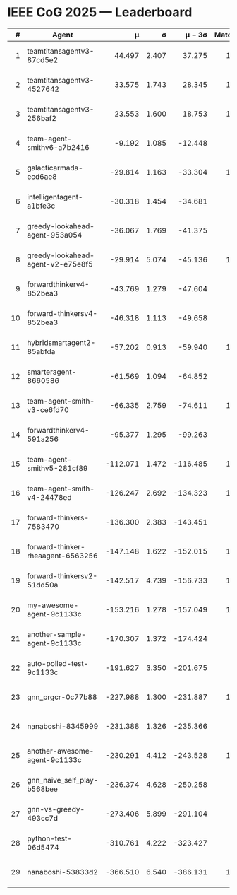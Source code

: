 # IEEE CoG 2025 — Leaderboard

| # | Agent | μ | σ | μ − 3σ | Matches | Updated |
|---:|---|---:|---:|---:|---:|---|
| 1 | teamtitansagentv3-87cd5e2 | 44.497 | 2.407 | 37.275 | 1078 | 2025-08-17 20:10 |
| 2 | teamtitansagentv3-4527642 | 33.575 | 1.743 | 28.345 | 1160 | 2025-08-17 20:10 |
| 3 | teamtitansagentv3-256baf2 | 23.553 | 1.600 | 18.753 | 1158 | 2025-08-17 20:10 |
| 4 | team-agent-smithv6-a7b2416 | -9.192 | 1.085 | -12.448 | 920 | 2025-08-17 20:10 |
| 5 | galacticarmada-ecd6ae8 | -29.814 | 1.163 | -33.304 | 1220 | 2025-08-17 20:10 |
| 6 | intelligentagent-a1bfe3c | -30.318 | 1.454 | -34.681 | 860 | 2025-08-17 20:10 |
| 7 | greedy-lookahead-agent-953a054 | -36.067 | 1.769 | -41.375 | 960 | 2025-08-17 20:10 |
| 8 | greedy-lookahead-agent-v2-e75e8f5 | -29.914 | 5.074 | -45.136 | 1300 | 2025-08-17 20:10 |
| 9 | forwardthinkerv4-852bea3 | -43.769 | 1.279 | -47.604 | 823 | 2025-08-17 20:10 |
| 10 | forward-thinkersv4-852bea3 | -46.318 | 1.113 | -49.658 | 826 | 2025-08-17 20:10 |
| 11 | hybridsmartagent2-85abfda | -57.202 | 0.913 | -59.940 | 1016 | 2025-08-17 20:10 |
| 12 | smarteragent-8660586 | -61.569 | 1.094 | -64.852 | 882 | 2025-08-17 20:10 |
| 13 | team-agent-smith-v3-ce6fd70 | -66.335 | 2.759 | -74.611 | 1040 | 2025-08-17 20:10 |
| 14 | forwardthinkerv4-591a256 | -95.377 | 1.295 | -99.263 | 875 | 2025-08-17 20:10 |
| 15 | team-agent-smithv5-281cf89 | -112.071 | 1.472 | -116.485 | 1000 | 2025-08-17 20:10 |
| 16 | team-agent-smith-v4-24478ed | -126.247 | 2.692 | -134.323 | 1080 | 2025-08-17 20:10 |
| 17 | forward-thinkers-7583470 | -136.300 | 2.383 | -143.451 | 820 | 2025-08-17 20:10 |
| 18 | forward-thinker-rheaagent-6563256 | -147.148 | 1.622 | -152.015 | 1096 | 2025-08-17 20:10 |
| 19 | forward-thinkersv2-51dd50a | -142.517 | 4.739 | -156.733 | 1156 | 2025-08-17 20:10 |
| 20 | my-awesome-agent-9c1133c | -153.216 | 1.278 | -157.049 | 1320 | 2025-08-17 20:10 |
| 21 | another-sample-agent-9c1133c | -170.307 | 1.372 | -174.424 | 920 | 2025-08-17 20:10 |
| 22 | auto-polled-test-9c1133c | -191.627 | 3.350 | -201.675 | 860 | 2025-08-17 20:10 |
| 23 | gnn_prgcr-0c77b88 | -227.988 | 1.300 | -231.887 | 1160 | 2025-08-17 20:10 |
| 24 | nanaboshi-8345999 | -231.388 | 1.326 | -235.366 | 920 | 2025-08-17 20:10 |
| 25 | another-awesome-agent-9c1133c | -230.291 | 4.412 | -243.528 | 1100 | 2025-08-17 20:10 |
| 26 | gnn_naive_self_play-b568bee | -236.374 | 4.628 | -250.258 | 880 | 2025-08-17 20:10 |
| 27 | gnn-vs-greedy-493cc7d | -273.406 | 5.899 | -291.104 | 980 | 2025-08-17 20:10 |
| 28 | python-test-06d5474 | -310.761 | 4.222 | -323.427 | 780 | 2025-08-17 20:10 |
| 29 | nanaboshi-53833d2 | -366.510 | 6.540 | -386.131 | 1020 | 2025-08-17 20:10 |
